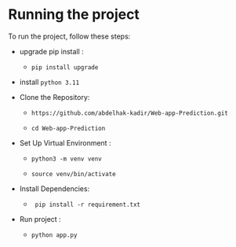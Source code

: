 # Running the project
To run the project, follow these steps:
* upgrade pip install :
    - `pip install upgrade`
* install `python 3.11`
* Clone the Repository:
    - `https://github.com/abdelhak-kadir/Web-app-Prediction.git `

    - `cd Web-app-Prediction `
* Set Up Virtual Environment :
    - `python3 -m venv venv`

    - `source venv/bin/activate`
* Install Dependencies:
    - ` pip install -r requirement.txt`

* Run project : 
    - `python app.py`

